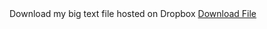 
<HEAD>
<meta name="google-site-verification" content="aV0BCtDkLJEHo7eZnJD8SuooxNATajO6uOb-FVBK0sI" />
</HEAD>
Download my big text file hosted on Dropbox
<a href="https://www.dropbox.com/s/icn2fcpuae3au35/MyBigTextFile.txt?dl=1">Download File</a>

